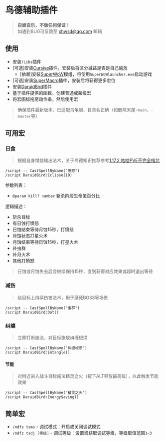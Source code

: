 # 鸟德辅助插件

> __自娱自乐，不做任何保证！__  
> 如遇到BUG可反馈至 xhwsd@qq.com 邮箱


## 使用
- 安装`!Libs`插件
- [可选]安装[Cursive](https://ghgo.xyz/https://github.com/pepopo978/Cursive/archive/master.zip)插件，安装后将区分减益是否是自己施放
    - [依赖]安装[SuperWoW](https://ghgo.xyz/https://github.com/balakethelock/SuperWoW/releases/download/Release/SuperWoW.release.1.3.zip)模组，将使用`SuperWoWlauncher.exe`启动游戏
- [可选]安装[SuperMacro](https://ghgo.xyz/https://github.com/xhwsd/SuperMacro/archive/master.zip)插件，安装后将获得更多宏位
- 安装[DaruidBird](https://ghgo.xyz/https://github.com/xhwsd/DaruidBird/archive/master.zip)插件
- 基于插件提供的函数，创建普通或超级宏
- 将宏图标拖至动作条，然后使用宏

> 确保插件最新版本、已适配乌龟服、目录名正确（如删除末尾`-main`、`-master`等）


## 可用宏


### 日食

> 根据自身增益输出法术，关于鸟德知识推荐参考[1.17.2 咕咕PVE不完全指北](https://luntan.turtle-wow.org/viewtopic.php?t=1241)

```
/script -- CastSpellByName("愤怒")
/script DaruidBird:Eclipse(10)
```

参数列表：
- `@param kill? number` 斩杀阶段生命值百分比

逻辑描述：
- 斩杀目标
- 有日蚀打愤怒
- 日蚀结束等待月蚀15秒，打愤怒
- 月蚀状态打星火术
- 月蚀结束等待日蚀15秒，打星火术
- 补虫群
- 补月火术
- 其他打愤怒

> 日蚀或月蚀失去后会继续保持15秒，直到获得对应效果或超时退出等待  


### 减伤

> 给目标上持续伤害法术，用于磨死BOSS等场景

```
/script -- CastSpellByName("虫群")
/script DaruidBird:Dot()
```


### 纠缠

> 立即打断施法，对目标施放纠缠根须

```
/script -- CastSpellByName("纠缠根须")
/script DaruidBird:Entangle()
```


#### 节能

> 对附近进入战斗目标施法精灵之火（按下ALT释放最高级），以此触发节能效果

```
/script -- CastSpellByName("精灵之火")
/script DaruidBird:EnergySaving()
```


## 简单宏
- `/ndfz tsms` - 调试模式：开启或关闭调试模式
- `/ndfz tsdj [等级]` - 调试等级：设置或获取调试等级，等级取值范围`1~3`
